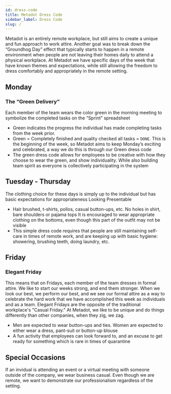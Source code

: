 ```yaml
---
id: dress-code
title: Metadot Dress Code
sidebar_label: Dress Code
slug: /
---
```


Metadot is an entirely remote workplace, but still aims to create a unique and fun approach to work attire. 
Another goal was to break down the “Groundhog Day” effect that typically starts to happen in a remote 
environment when people are not leaving their homes daily to attend a physical workplace. At Metadot we
have specific days of the week that have known themes and expectations, while still allowing the
freedom to dress comfortably and appropriately in the remote setting. 

## Monday 

### The “Green Delivery”

Each member of the team wears the color green in the morning meeting to symbolize the completed tasks on the
“Sprint” spreadsheet

- Green indicates the progress the individual has made completing tasks from the week prior.
- Green = Completely finished and quality checked all tasks = `DONE`. This is the beginning of the week, so Metadot
aims to keep Monday’s exciting and celebrated, a way we do this is through our Green dress code 
- The green dress code allows for employees to be creative with how they choose to wear the green, and show individuality. While
also building team spirit as everyone is collectively participating in the system

## Tuesday - Thursday

The clothing choice for these days is simply up to the individual but has basic expectations for appropriateness 
Looking Presentable

- Hair brushed, t-shirts, pollos, casual button-ups, etc.
No holes in shirt, bare shoulders or pajama tops
It is encouraged to wear appropriate clothing on the bottoms, even though this part of the outfit may not be visible
- This simple dress code requires that people are still maintaining self-care in times of remote work, and are keeping up with basic hygiene: showering, brushing teeth, doing laundry, etc.

## Friday 

### Elegant Friday 

This means that on Fridays, each member of the team dresses in formal attire. We like to start our weeks strong, and end them stronger. When we look our best, we perform our best, and we see our formal attire as a way to celebrate the hard work that we have accomplished this week as individuals and as a team. Elegant Fridays are the opposite of the traditional workplace's "Casual Friday." At Metadot, we like to be unique and do things differently than other companies, when they zig, we zag. 

- Men are expected to wear button-ups and ties. Women are expected
to either wear a dress, pant-suit or button-up blouse
- A fun activity that employees can look forward to, and an excuse 
to get ready for something which is rare in times of quarantine

## Special Occasions

If an invidual is attending an event or a virtual meeting with someone outside of the company, we wear business casual. Even though we are remote, we want to demonstrate our professionalism regardless of the setting. 
